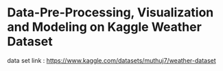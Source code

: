 # Data-Pre-Processing, Visualization and Modeling on Kaggle Weather Dataset
data set link : https://www.kaggle.com/datasets/muthuj7/weather-dataset
